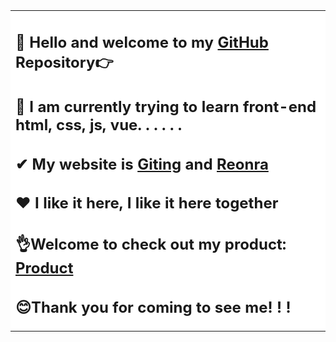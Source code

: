 <link rel="stylesheet" type="text/css" heef="css/index.css">  
<font face="Alibaba_PuHuiTi_2.0_55_Regular_85_Bold">
<table><tr><td bgcolor=#ffffff>  

## 👋 Hello and welcome to my  [GitHub](https://github.com/reonra?tab=repositories) Repository👉

## 🔭 I am currently trying to learn front-end html, css, js, vue. . . . . .  

## ✔ My website is [Giting](https://www.giting.net) and [Reonra](https://www.reonra.com)  

## ❤ I like it here, I like it here together  

## 👌Welcome to check out my product: [Product](https://cp.giting.net/)  

## 😊Thank you for coming to see me! ! !  
<center>
</td></tr><table>
</font>


